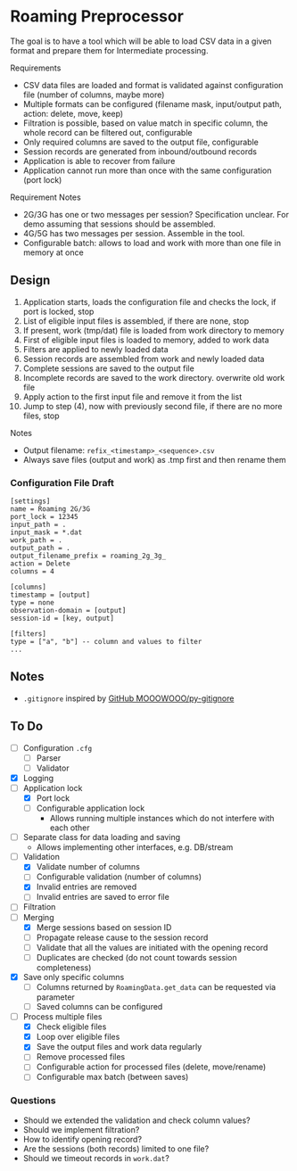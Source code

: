 # Roaming Preprocessor

The goal is to have a tool which will be able to load CSV data in a given format and prepare them for Intermediate processing.

Requirements

* CSV data files are loaded and format is validated against configuration file (number of columns, maybe more)
* Multiple formats can be configured (filename mask, input/output path, action: delete, move, keep)
* Filtration is possible, based on value match in specific column, the whole record can be filtered out, configurable
* Only required columns are saved to the output file, configurable
* Session records are generated from inbound/outbound records
* Application is able to recover from failure
* Application cannot run more than once with the same configuration (port lock)

Requirement Notes

* 2G/3G has one or two messages per session? Specification unclear. For demo assuming that sessions should be assembled.
* 4G/5G has two messages per session. Assemble in the tool.
* Configurable batch: allows to load and work with more than one file in memory at once

## Design

1. Application starts, loads the configuration file and checks the lock, if port is locked, stop
2. List of eligible input files is assembled, if there are none, stop
3. If present, work (tmp/dat) file is loaded from work directory to memory
4. First of eligible input files is loaded to memory, added to work data
5. Filters are applied to newly loaded data
6. Session records are assembled from work and newly loaded data
7. Complete sessions are saved to the output file
8. Incomplete records are saved to the work directory. overwrite old work file
9. Apply action to the first input file and remove it from the list
10. Jump to step (4), now with previously second file, if there are no more files, stop

Notes

* Output filename: `refix_<timestamp>_<sequence>.csv`
* Always save files (output and work) as .tmp first and then rename them 

### Configuration File Draft

```text
[settings]
name = Roaming 2G/3G
port_lock = 12345
input_path = .
input_mask = *.dat
work_path = .
output_path = .
output_filename_prefix = roaming_2g_3g_
action = Delete
columns = 4

[columns]
timestamp = [output]
type = none
observation-domain = [output]
session-id = [key, output]

[filters]
type = ["a", "b"] -- column and values to filter
...
```

## Notes

* `.gitignore` inspired by [GitHub MOOOWOOO/py-gitignore](https://gist.github.com/MOOOWOOO/3cf91616c9f3bbc3d1339adfc707b08a)

## To Do

* [ ] Configuration `.cfg`
  * [ ] Parser
  * [ ] Validator
* [x] Logging
* [ ] Application lock
  * [x] Port lock
  * [ ] Configurable application lock
    * Allows running multiple instances which do not interfere with each other
* [ ] Separate class for data loading and saving
  * Allows implementing other interfaces, e.g. DB/stream
* [ ] Validation
  * [x] Validate number of columns
  * [ ] Configurable validation (number of columns)
  * [x] Invalid entries are removed
  * [ ] Invalid entries are saved to error file 
* [ ] Filtration
* [ ] Merging
  * [x] Merge sessions based on session ID
  * [ ] Propagate release cause to the session record
  * [ ] Validate that all the values are initiated with the opening record
  * [ ] Duplicates are checked (do not count towards session completeness)
* [x] Save only specific columns
  * [ ] Columns returned by `RoamingData.get_data` can be requested via parameter
  * [ ] Saved columns can be configured
* [ ] Process multiple files
  * [x] Check eligible files
  * [x] Loop over eligible files
  * [x] Save the output files and work data regularly
  * [ ] Remove processed files
  * [ ] Configurable action for processed files (delete, move/rename)
  * [ ] Configurable max batch (between saves)

### Questions

* Should we extended the validation and check column values?
* Should we implement filtration?
* How to identify opening record?
* Are the sessions (both records) limited to one file?
* Should we timeout records in `work.dat`?
